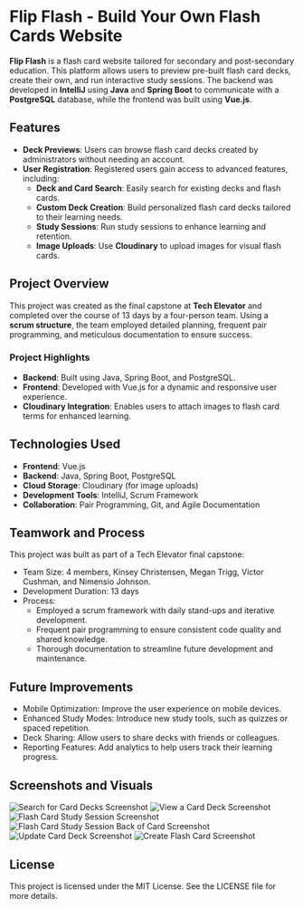 # Flip Flash - Build Your Own Flash Cards Website

**Flip Flash** is a flash card website tailored for secondary and post-secondary education. This platform allows users to preview pre-built flash card decks, create their own, and run interactive study sessions. The backend was developed in **IntelliJ** using **Java** and **Spring Boot** to communicate with a **PostgreSQL** database, while the frontend was built using **Vue.js**.

## Features

- **Deck Previews**: Users can browse flash card decks created by administrators without needing an account.
- **User Registration**: Registered users gain access to advanced features, including:
  - **Deck and Card Search**: Easily search for existing decks and flash cards.
  - **Custom Deck Creation**: Build personalized flash card decks tailored to their learning needs.
  - **Study Sessions**: Run study sessions to enhance learning and retention.
  - **Image Uploads**: Use **Cloudinary** to upload images for visual flash cards.

## Project Overview

This project was created as the final capstone at **Tech Elevator** and completed over the course of 13 days by a four-person team. Using a **scrum structure**, the team employed detailed planning, frequent pair programming, and meticulous documentation to ensure success.

### Project Highlights

- **Backend**: Built using Java, Spring Boot, and PostgreSQL.
- **Frontend**: Developed with Vue.js for a dynamic and responsive user experience.
- **Cloudinary Integration**: Enables users to attach images to flash card terms for enhanced learning.

## Technologies Used

- **Frontend**: Vue.js
- **Backend**: Java, Spring Boot, PostgreSQL
- **Cloud Storage**: Cloudinary (for image uploads)
- **Development Tools**: IntelliJ, Scrum Framework
- **Collaboration**: Pair Programming, Git, and Agile Documentation

## Teamwork and Process

This project was built as part of a Tech Elevator final capstone:

 - Team Size: 4 members, Kinsey Christensen, Megan Trigg, Victor Cushman, and Nimensio Johnson.
 - Development Duration: 13 days
 - Process:
    - Employed a scrum framework with daily stand-ups and iterative development.
     - Frequent pair programming to ensure consistent code quality and shared knowledge.
     - Thorough documentation to streamline future development and maintenance.

## Future Improvements

 - Mobile Optimization: Improve the user experience on mobile devices.
 - Enhanced Study Modes: Introduce new study tools, such as quizzes or spaced repetition.
 - Deck Sharing: Allow users to share decks with friends or colleagues.
 - Reporting Features: Add analytics to help users track their learning progress.


## Screenshots and Visuals

![Search for Card Decks Screenshot](https://res.cloudinary.com/dzszygxtw/image/upload/v1732318273/search_cards_da2zbc.png)
![View a Card Deck Screenshot](https://res.cloudinary.com/dzszygxtw/image/upload/v1732318272/deck_page_ztxthx.png)
![Flash Card Study Session Screenshot](https://res.cloudinary.com/dzszygxtw/image/upload/v1732318272/study_session.png_i2gau2.png)
![Flash Card Study Session Back of Card Screenshot](https://res.cloudinary.com/dzszygxtw/image/upload/v1732318273/study_session_zqbwwu.png)
![Update Card Deck Screenshot](https://res.cloudinary.com/dzszygxtw/image/upload/v1732318273/update_deck_k4rbym.png)
![Create Flash Card Screenshot](https://res.cloudinary.com/dzszygxtw/image/upload/v1732318272/create_card_ejr9sc.png)



## License

This project is licensed under the MIT License. See the LICENSE file for more details.


